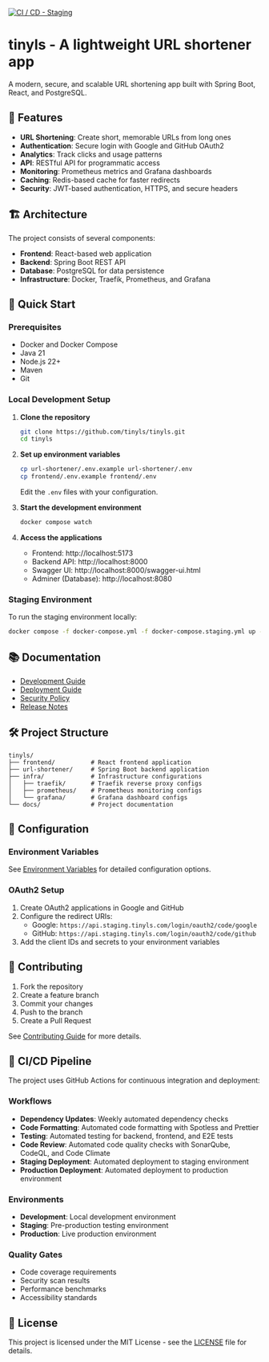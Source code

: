 [![CI / CD - Staging](https://github.com/tinyls/tinyls/actions/workflows/deploy-staging.yml/badge.svg?branch=deployment%2Fstaging)](https://github.com/tinyls/tinyls/actions/workflows/deploy-staging.yml)

# tinyls - A lightweight URL shortener app

A modern, secure, and scalable URL shortening app built with Spring Boot, React, and PostgreSQL.

## 🌟 Features

- **URL Shortening**: Create short, memorable URLs from long ones
- **Authentication**: Secure login with Google and GitHub OAuth2
- **Analytics**: Track clicks and usage patterns
- **API**: RESTful API for programmatic access
- **Monitoring**: Prometheus metrics and Grafana dashboards
- **Caching**: Redis-based cache for faster redirects
- **Security**: JWT-based authentication, HTTPS, and secure headers

## 🏗️ Architecture

The project consists of several components:

- **Frontend**: React-based web application
- **Backend**: Spring Boot REST API
- **Database**: PostgreSQL for data persistence
- **Infrastructure**: Docker, Traefik, Prometheus, and Grafana

## 🚀 Quick Start

### Prerequisites

- Docker and Docker Compose
- Java 21
- Node.js 22+
- Maven
- Git

### Local Development Setup

1. **Clone the repository**

   ```bash
   git clone https://github.com/tinyls/tinyls.git
   cd tinyls
   ```

2. **Set up environment variables**

   ```bash
   cp url-shortener/.env.example url-shortener/.env
   cp frontend/.env.example frontend/.env
   ```

   Edit the `.env` files with your configuration.

3. **Start the development environment**

   ```bash
   docker compose watch
   ```

4. **Access the applications**
   - Frontend: http://localhost:5173
   - Backend API: http://localhost:8000
   - Swagger UI: http://localhost:8000/swagger-ui.html
   - Adminer (Database): http://localhost:8080

### Staging Environment

To run the staging environment locally:

```bash
docker compose -f docker-compose.yml -f docker-compose.staging.yml up -d
```

## 📚 Documentation

- [Development Guide](docs/development.md)
- [Deployment Guide](docs/deployment.md)
- [Security Policy](SECURITY.md)
- [Release Notes](release-notes.md)

## 🛠️ Project Structure

```
tinyls/
├── frontend/          # React frontend application
├── url-shortener/     # Spring Boot backend application
├── infra/             # Infrastructure configurations
│   ├── traefik/       # Traefik reverse proxy configs
│   ├── prometheus/    # Prometheus monitoring configs
│   └── grafana/       # Grafana dashboard configs
└── docs/              # Project documentation
```

## 🔧 Configuration

### Environment Variables

See [Environment Variables](docs/environment-variables.md) for detailed configuration options.

### OAuth2 Setup

1. Create OAuth2 applications in Google and GitHub
2. Configure the redirect URIs:
   - Google: `https://api.staging.tinyls.com/login/oauth2/code/google`
   - GitHub: `https://api.staging.tinyls.com/login/oauth2/code/github`
3. Add the client IDs and secrets to your environment variables

## 🤝 Contributing

1. Fork the repository
2. Create a feature branch
3. Commit your changes
4. Push to the branch
5. Create a Pull Request

See [Contributing Guide](CONTRIBUTING.md) for more details.

## 🔄 CI/CD Pipeline

The project uses GitHub Actions for continuous integration and deployment:

### Workflows

- **Dependency Updates**: Weekly automated dependency checks
- **Code Formatting**: Automated code formatting with Spotless and Prettier
- **Testing**: Automated testing for backend, frontend, and E2E tests
- **Code Review**: Automated code quality checks with SonarQube, CodeQL, and Code Climate
- **Staging Deployment**: Automated deployment to staging environment
- **Production Deployment**: Automated deployment to production environment

### Environments

- **Development**: Local development environment
- **Staging**: Pre-production testing environment
- **Production**: Live production environment

### Quality Gates

- Code coverage requirements
- Security scan results
- Performance benchmarks
- Accessibility standards

## 📝 License

This project is licensed under the MIT License - see the [LICENSE](LICENSE) file for details.
